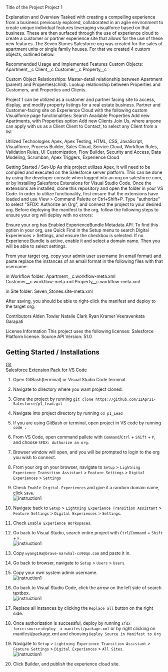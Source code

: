 Title of the Project
Project 1


Explanation and Overview
Tasked with creating a compelling experience from a business previously explored, collaborated in an agile environment to create unique individual features leveraging visualforce based on that business.
These are then surfaced through the use of experience cloud to create a customer or partner experience site that allows for the use of these new features.
The Seven Stones Salesforce org was created for the sales of apartment units or single family houses. For that we created 4 custom objects, outlined below. 


Recommended Usage and Implemented Features
Custom Objects:
Apartment__c
Client__c
Customer__c
Property__c

Custom Object Relationships:
Master-detail relationship between Apartment (parent) and Properties(child).
Lookup relationship between Properties and Customers, and Properties and Clients.

Project 1 can be utilized as a customer and partner facing site to access, display, and modify property listings for a real estate business.
Partner and Customer-facing site on Experience Cloud with the following custom Visualforce page functionalities:
Search Available Properties
Add new Apartments, with Properties option
Add new Clients
Join Us, where anyone can apply with us as a Client
Client to Contact, to select any Client from a list


Utilized Technologies
Apex, Apex Testing, HTML, CSS, JavaScript, Visualforce, Process Builder, Sales Cloud, Service Cloud, Workflow Rules, Validation Rules, UI Customization, Flow Builder, Security and Access, Data Modeling, Scrumban, Apex Triggers, Experience Cloud


Getting Started / Set-Up
As this project utilizes Apex, it will need to be compiled and executed on the Salesforce server platform. This can be done by using the developer console when logged into an org on salesforce.com, or by installing Salesforce Extensions for Visual Studio Code.
Once the extensions are installed, clone this repository and open the folder in your VS Code. In order to utilize functionality, first ensure that the extensions have loaded and use View > Command Palette or Ctrl+Shift+P.
Type "authorize" to select "SFDX: Authorize an Org", and connect the project to your desired org.
Before deploying the manifest to the org, follow the following steps to ensure your org will deploy with no errors:

Ensure your org has Enabled ExperienceBundle Metadata API. 
To find this option in your org, use Quick Find in the Setup menu to 
search Digital Experiences > Settings, and ensure the checkbox is selected.
If no Experience Bundle is active, enable it and select a domain name.
Then you will be able to select settings.

From your target org, copy your admin user username (in email format) and paste replace the instances of an email format in the following files with that username:

in Workflow folder:
Apartment__c.workflow-meta.xml
Customer__c.workflow-meta.xml
Property__c.workflow-meta.xml

in Site folder:
Seven_Stones.site-meta.xml

After saving, you should be able to right-click the manifest and deploy to the target org.


Contributors
Alden Towler
Natalie Clark
Ryan Kramer
Veeravenkata Garapati


License Information
This project uses the following licenses: 
Salesforce Platform license. Source API Version: 51.0


##  Getting Started / Installations
[Git](https://git-scm.com/downloads)  
[Salesforce Extension Pack for VS Code](https://marketplace.visualstudio.com/items?itemName=salesforce.salesforcedx-vscode)

1. Open GitBash(terminal) or Visual Studio Code terminal.
2. Navigate to directory where you want project cloned.
3. Clone the project by running `git clone https://github.com/12Apr21-Salesforce/p1_lead.git`
4. Navigate into project directory by running `cd p1_Lead`
5. If you are using GitBash or terminal, open project in VS code by running `code .`
6. From VS Code, open command pallete with `Command`/`Ctrl` + `Shift` + `P`, and choose `SFDX: Authorize an org`.
7. Browser window will open, and you will be prompted to login to the org you wish to connect.
7. From your org on your browser, navigate to `Setup` > `Lightning Experience Transition Assistant` > `Feature Settings` > `Digital Experiences` > `Settings`  
8. Check `Enable Digital Experiences` and give it a random domain name, click `Save`.  
![instruction1](https://imgur.com/50ixCpu.png)
9. Navigate back to `Setup` > `Lightning Experience Transition Assistant` > `Feature Settings` > `Digital Experiences` > `Settings`.
10. Check `Enable Experience Workspaces`.  
11. Go back to Visual Studio, search entire project with `Ctrl`/`Command` + `Shift` + `F`.  
![instruction1](https://imgur.com/TEsFHES.png)
12. Copy `wyang19a@brave-narwhal-cs90qn.com` and paste it in.
11. Go back to browser, navigate to `Setup` > `Users` > `Users`.
12. Copy your own system admin username.   
![instruction1](https://imgur.com/ILgD8yh.png)
13. Go back to Visual Studio Code, click the arrow on the left side of search textbox.  
![instruction1](https://imgur.com/pYcbvcF.png)

14. Replace all instances by clicking the `Replace all` button on the right side.
15. Once authorization is successful, deploy by running `sfdx force:source:deploy -x manifest/package.xml` or by right clicking on manifest/package.xml and choosing `Deploy Source in Manifest to Org`
16. Navigate to `Setup` > `Lightning Experience Transition Assistant` > `Feature Settings` > `Digital Experiences` > `All Sites`.  
![instruction1](https://imgur.com/sQtx9ia.png)
17. Click Builder, and publish the experience cloud site.